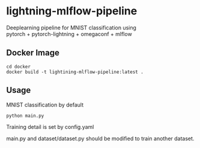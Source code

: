 # lightning-mlflow-pipeline  
Deeplearning pipeline for MNIST classification using  
pytorch + pytorch-lightning + omegaconf + mlflow 

## Docker Image
```shell
cd docker
docker build -t lightining-mlflow-pipeline:latest .
```

## Usage
MNIST classification by default
```shell
python main.py
```
Training detail is set by config.yaml  

main.py and dataset/dataset.py should be modified to train another dataset.
